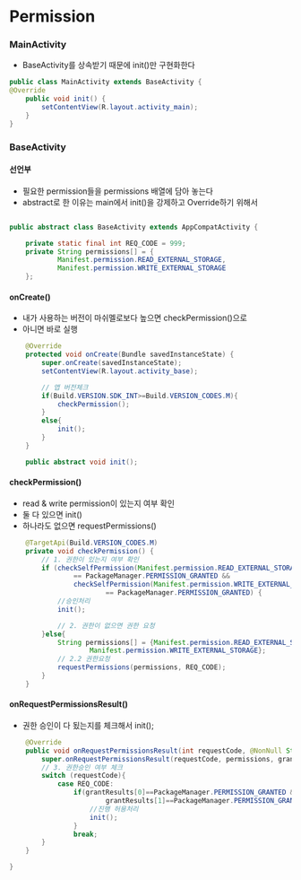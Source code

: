 # Permission

### MainActivity
- BaseActivity를 상속받기 때문에 init()만 구현화한다
```java
public class MainActivity extends BaseActivity {
@Override
    public void init() {
        setContentView(R.layout.activity_main);
    }
}
```

### BaseActivity

#### 선언부
- 필요한 permission들을 permissions 배열에 담아 놓는다
- abstract로 한 이유는 main에서 init()을 강제하고 Override하기 위해서

```java

public abstract class BaseActivity extends AppCompatActivity {

    private static final int REQ_CODE = 999;
    private String permissions[] = {
            Manifest.permission.READ_EXTERNAL_STORAGE,
            Manifest.permission.WRITE_EXTERNAL_STORAGE
    };
```

#### onCreate()
- 내가 사용하는 버전이 마쉬멜로보다 높으면 checkPermission()으로
- 아니면 바로 실행

```java
    @Override
    protected void onCreate(Bundle savedInstanceState) {
        super.onCreate(savedInstanceState);
        setContentView(R.layout.activity_base);

        // 앱 버전체크
        if(Build.VERSION.SDK_INT>=Build.VERSION_CODES.M){
            checkPermission();
        }
        else{
            init();
        }
    }

    public abstract void init();
```

#### checkPermission()
- read & write permission이 있는지 여부 확인
- 둘 다 있으면 init()
- 하나라도 없으면 requestPermissions()
```java
    @TargetApi(Build.VERSION_CODES.M)
    private void checkPermission() {
        // 1. 권한이 있는지 여부 확인
        if (checkSelfPermission(Manifest.permission.READ_EXTERNAL_STORAGE)
                == PackageManager.PERMISSION_GRANTED &&
                checkSelfPermission(Manifest.permission.WRITE_EXTERNAL_STORAGE)
                        == PackageManager.PERMISSION_GRANTED) {
            //승인처리
            init();

            // 2. 권한이 없으면 권한 요청
        }else{
            String permissions[] = {Manifest.permission.READ_EXTERNAL_STORAGE,
                    Manifest.permission.WRITE_EXTERNAL_STORAGE};
            // 2.2 권한요청
            requestPermissions(permissions, REQ_CODE);
        }
    }
```

#### onRequestPermissionsResult()
- 권한 승인이 다 됬는지를 체크해서 init();
```java
    @Override
    public void onRequestPermissionsResult(int requestCode, @NonNull String[] permissions, @NonNull int[] grantResults) {
        super.onRequestPermissionsResult(requestCode, permissions, grantResults);
        // 3. 권한승인 여부 체크
        switch (requestCode){
            case REQ_CODE:
                if(grantResults[0]==PackageManager.PERMISSION_GRANTED &&
                        grantResults[1]==PackageManager.PERMISSION_GRANTED){
                    //진행 허용처리
                    init();
                }
                break;
        }
    }

}
